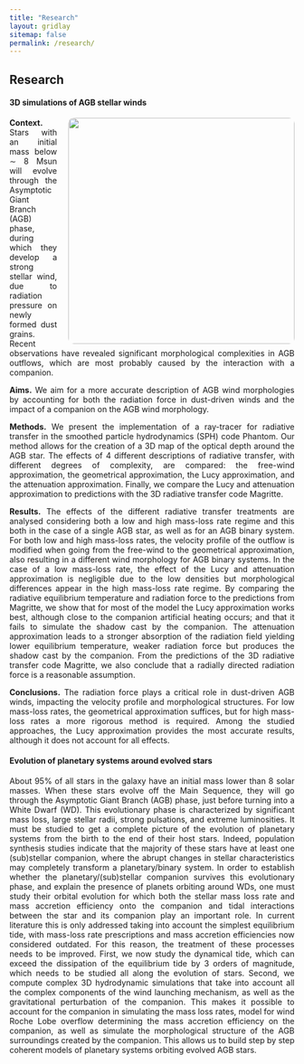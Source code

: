 ```yaml
---
title: "Research"
layout: gridlay
sitemap: false
permalink: /research/
---
```


<style>
img{
  border-radius: 10px;
}
.col-md-3 {
  margin-top:10px;
  margin-bottom:10px;
  padding:0px;
  display:block;
  overflow:hidden;
  text-align:center;
  display: table-cell;
  background: white;
  border-radius: 20px;
  height: auto;
}
iframe {
  margin:0;
  padding:0;
  width: 175px;
  display: inline;
  vertical-align: middle;
}
</style>

## Research

<div class="jumbotron">
<div class="col-md-12 col-sm-12" style="text-align:justify">
<h4>3D simulations of AGB stellar winds</h4>
<img src="{{site.url}}{{site.baseurl}}/images/2Dplotrho_orbital.png" style="width:400px; min-width:39%; max-width:100%; margin-left:20px; margin-right:0px; margin-bottom:5px; margin-top:0px;" align="right"/>

<b>Context.</b> Stars with an initial mass below ∼ 8 Msun will evolve through the Asymptotic Giant Branch (AGB) phase, during which they develop a strong stellar wind, due to radiation pressure on newly formed dust grains. Recent observations have revealed significant morphological complexities in AGB outflows, which are most probably caused by the interaction with a companion.

<b>Aims.</b> We aim for a more accurate description of AGB wind morphologies by accounting for both the radiation force in dust-driven winds and the impact of a companion on the AGB wind morphology.

<b>Methods.</b> We present the implementation of a ray-tracer for radiative transfer in the smoothed particle hydrodynamics (SPH) code Phantom. Our method allows for the creation of a 3D map of the optical depth around the AGB star. The effects of 4 different descriptions of radiative transfer, with different degrees of complexity, are compared: the free-wind approximation, the geometrical approximation, the Lucy approximation, and the attenuation approximation. Finally, we compare the Lucy and attenuation approximation to predictions with the 3D radiative transfer code Magritte.

<b>Results.</b> The effects of the different radiative transfer treatments are analysed considering both a low and high mass-loss rate regime and this both in the case of a single AGB star, as well as for an AGB binary system. For both low and high mass-loss rates, the velocity profile of the outflow is modified when going from the free-wind to the geometrical approximation, also resulting in a different wind morphology for AGB binary systems. In the case of a low mass-loss rate, the effect of the Lucy and attenuation approximation is negligible due to the low densities but morphological differences appear in the high mass-loss rate regime. By comparing the radiative equilibrium temperature and radiation force to the predictions from Magritte, we show that for most of the model the Lucy approximation works best, although close to the companion artificial heating occurs; and that it fails to simulate the shadow cast by the companion. The attenuation approximation leads to a stronger absorption of the radiation field yielding lower equilibrium temperature, weaker radiation force but produces the shadow cast by the companion. From the predictions of the 3D radiative transfer code Magritte, we also conclude that a radially directed radiation force is a reasonable assumption.

<b>Conclusions.</b> The radiation force plays a critical role in dust-driven AGB winds, impacting the velocity profile and morphological structures. For low mass-loss rates, the geometrical approximation suffices, but for high mass-loss rates a more rigorous method is required. Among the studied approaches, the Lucy approximation provides the most accurate results, although it does not account for all effects.
</div>
</div>


<div class="jumbotron">
<div class="col-md-12 col-sm-12" style="text-align:justify">
<h4>Evolution of planetary systems around evolved stars</h4>

About 95% of all stars in the galaxy have an initial mass lower than 8 solar masses. When these stars evolve off the Main Sequence, they will go through the Asymptotic Giant Branch (AGB) phase, just before turning into a White Dwarf (WD). This evolutionary phase is characterized by significant mass loss, large stellar radii, strong pulsations, and extreme luminosities. It must be studied to get a complete picture of the evolution of planetary systems from the birth to the end of their host stars. Indeed, population synthesis studies indicate that the majority of these stars have at least one (sub)stellar companion, where the abrupt changes in stellar characteristics may completely transform a planetary/binary system. In order to establish whether the planetary/(sub)stellar companion survives this evolutionary phase, and explain the presence of planets orbiting around WDs, one must study their orbital evolution for which both the stellar mass loss rate and mass accretion efficiency onto the companion and tidal interactions between the star and its companion play an important role. In current literature this is only addressed taking into account the simplest equilibrium tide, with mass-loss rate prescriptions and mass accretion efficiencies now considered outdated. For this reason, the treatment of these processes needs to be improved. First, we now study the dynamical tide, which can exceed the dissipation of the equilibrium tide by 3 orders of magnitude, which needs to be studied all along the evolution of stars. Second, we compute complex 3D hydrodynamic simulations that take into account all the complex components of the wind launching mechanism, as well as the gravitational perturbation of the companion. This makes it possible to account for the companion in simulating the mass loss rates, model for wind Roche Lobe overflow determining the mass accretion efficiency on the companion, as well as simulate the morphological structure of the AGB surroundings created by the companion. This allows us to build step by step coherent models of planetary systems orbiting evolved AGB stars.
</div>
</div>
